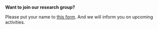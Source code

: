 **Want to join our research group?**

Please put your name to <a href="https://docs.google.com/forms/d/e/1FAIpQLSfh9uLCRSEPYH9PKFHiOotZqEt4Np8Pu67bu0gSnMwE2Uhxhw/viewform">this form</a>.
And we will inform you on upcoming activities.
